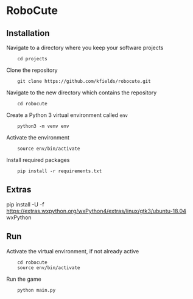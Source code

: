 # RoboCute

## Installation

Navigate to a directory where you keep your software projects

        cd projects

Clone the repository

        git clone https://github.com/kfields/robocute.git
        
Navigate to the new directory which contains the repository

        cd robocute

Create a Python 3 virtual environment called `env`

        python3 -m venv env
        
Activate the environment

        source env/bin/activate
        
Install required packages

        pip install -r requirements.txt

## Extras
pip install -U -f https://extras.wxpython.org/wxPython4/extras/linux/gtk3/ubuntu-18.04  wxPython


## Run

Activate the virtual environment, if not already active

        cd robocute
        source env/bin/activate
        
Run the game

        python main.py
